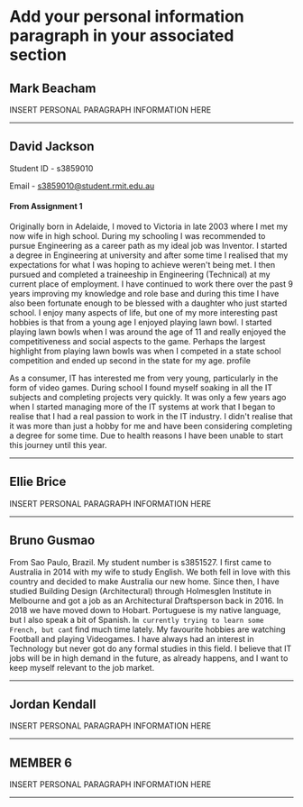 # Add your personal information paragraph in your associated section

## Mark Beacham

INSERT PERSONAL PARAGRAPH INFORMATION HERE

___

## David Jackson

Student ID - s3859010

Email - s3859010@student.rmit.edu.au

#### From Assignment 1

Originally born in Adelaide, I moved to Victoria in late 2003 where I met my now wife in high school. During my schooling I was recommended to pursue Engineering as a career path as my ideal job was Inventor. I started a degree in Engineering at university and after some time I realised that my expectations for what I was hoping to achieve weren't being met. I then pursued and completed a traineeship in Engineering (Technical) at my current place of employment. I have continued to work there over the past 9 years improving my knowledge and role base and during this time I have also been fortunate enough to be blessed with a daughter who just started school. I enjoy many aspects of life, but one of my more interesting past hobbies is that from a young age I enjoyed playing lawn bowl. I started playing lawn bowls when I was around the age of 11 and really enjoyed the competitiveness and social aspects to the game. Perhaps the largest highlight from playing lawn bowls was when I competed in a state school competition and ended up second in the state for my age.
profile

As a consumer, IT has interested me from very young, particularly in the form of video games. During school I found myself soaking in all the IT subjects and completing projects very quickly. It was only a few years ago when I started managing more of the IT systems at work that I began to realise that I had a real passion to work in the IT industry. I didn't realise that it was more than just a hobby for me and have been considering completing a degree for some time. Due to health reasons I have been unable to start this journey until this year.

___

## Ellie Brice

INSERT PERSONAL PARAGRAPH INFORMATION HERE

___

## Bruno Gusmao

From Sao Paulo, Brazil. My student number is s3851527. I first came to Australia in 2014 with my wife to study English. We both fell in love with this country and decided to make Australia our new home. Since then, I have studied Building Design (Architectural) through Holmesglen Institute in Melbourne and got a job as an Architectural Draftsperson back in 2016. In 2018 we have moved down to Hobart. Portuguese is my native language, but I also speak a bit of Spanish. I`m currently trying to learn some French, but can`t find much time lately. My favourite hobbies are watching Football and playing Videogames. I have always had an interest in Technology but never got do any formal studies in this field. I believe that IT jobs will be in high demand in the future, as already happens, and I want to keep myself relevant to the job market.

___

## Jordan Kendall

INSERT PERSONAL PARAGRAPH INFORMATION HERE

___

## MEMBER 6

INSERT PERSONAL PARAGRAPH INFORMATION HERE

___
